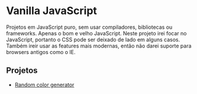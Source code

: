 # Vanilla JavaScript

Projetos em JavaScript puro, sem usar compiladores, bibliotecas ou frameworks.
Apenas o bom e velho JavaScript. Neste projeto irei focar no JavaScript,
portanto o CSS pode ser deixado de lado em alguns casos. Também ireir usar as
features mais modernas, então não darei suporte para browsers antigos como o IE.

## Projetos

* [Random color generator](https://ricardospalves.github.io/vanilla-javascript/random-color-generator/)
